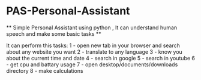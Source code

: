 # PAS-Personal-Assistant

** Simple Personal Assistant using python , It can understand human speech and make some basic tasks **

It can perform this tasks:
1 - open new tab in your browser and search about any website you want
2 - translate to any language
3 - know you about the current time and date
4 - search in google
5 - search in youtube
6 - get cpu and battary usage
7 - open desktop/documents/downloads directory
8 - make calculations
